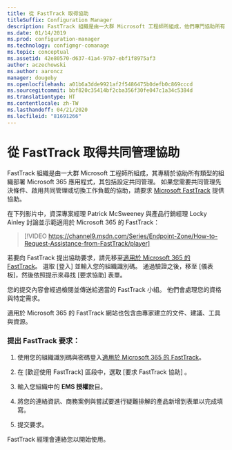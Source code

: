 ```yaml
---
title: 從 FastTrack 取得協助
titleSuffix: Configuration Manager
description: FastTrack 組織是由一大群 Microsoft 工程師所組成，他們專門協助所有類型的組織部署 Microsoft 365
ms.date: 01/14/2019
ms.prod: configuration-manager
ms.technology: configmgr-comanage
ms.topic: conceptual
ms.assetid: 42e80570-d637-41a4-97b7-ebf1f8975af3
author: aczechowski
ms.author: aaroncz
manager: dougeby
ms.openlocfilehash: a01b6a3dde9921af2f5486475b0defb0c869cccd
ms.sourcegitcommit: bbf820c35414bf2cba356f30fe047c1a34c5384d
ms.translationtype: HT
ms.contentlocale: zh-TW
ms.lasthandoff: 04/21/2020
ms.locfileid: "81691266"
---
```

# <a name="get-help-from-fasttrack-for-co-management"></a>從 FastTrack 取得共同管理協助

FastTrack 組織是由一大群 Microsoft 工程師所組成，其專精於協助所有類型的組織部署 Microsoft 365 應用程式，其包括設定共同管理。 如果您需要共同管理先決條件、啟用共同管理或切換工作負載的協助，請要求 [Microsoft FastTrack](https://Microsoft.com/FastTrack/) 提供協助。 

在下列影片中，資深專案經理 Patrick McSweeney 與產品行銷經理 Locky Ainley 討論並示範適用於 Microsoft 365 的 FastTrack：

> [!VIDEO https://channel9.msdn.com/Series/Endpoint-Zone/How-to-Request-Assistance-from-FastTrack/player]

若要向 FastTrack 提出協助要求，請先移至[適用於 Microsoft 365 的 FastTrack](https://fasttrack.microsoft.com/microsoft365/capabilities?view=security)。 選取 [登入]  並輸入您的組織識別碼。 通過驗證之後，移至 [儀表板]，然後依照提示來尋找 [要求協助]  表單。

您的提交內容會經過檢閱並傳送給適當的 FastTrack 小組。 他們會處理您的資格與特定需求。 

適用於 Microsoft 365 的 FastTrack 網站也包含由專家建立的文件、建議、工具與資源。


### <a name="make-a-fasttrack-request"></a>提出 FastTrack 要求：

1. 使用您的組織識別碼與密碼登入[適用於 Microsoft 365 的 FastTrack](https://fasttrack.microsoft.com/microsoft365/capabilities?view=security)。  

2. 在 [歡迎使用 FastTrack] 區段中，選取 [要求 FastTrack 協助]  。  

3. 輸入您組織中的 **EMS 授權**數目。  

4. 將您的連絡資訊、商務案例與嘗試要進行疑難排解的產品新增到表單以完成填寫。

5. 提交要求。 

FastTrack 經理會連絡您以開始使用。
